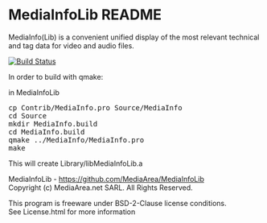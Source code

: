 # MediaInfoLib README

MediaInfo(Lib) is a convenient unified display of the most relevant technical and tag data for video and audio files.

[![Build Status](https://travis-ci.org/MediaArea/MediaInfoLib.svg?branch=master)](https://travis-ci.org/MediaArea/MediaInfoLib)

In order to build with qmake:

in MediaInfoLib
<pre>
cp Contrib/MediaInfo.pro Source/MediaInfo
cd Source
mkdir MediaInfo.build
cd MediaInfo.build
qmake ../MediaInfo/MediaInfo.pro 
make
</pre>
This will create Library/libMediaInfoLib.a

MediaInfoLib - https://github.com/MediaArea/MediaInfoLib  
Copyright (c) MediaArea.net SARL. All Rights Reserved.

This program is freeware under BSD-2-Clause license conditions.  
See License.html for more information
